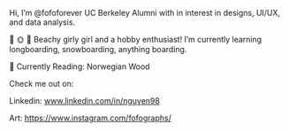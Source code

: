 Hi, I’m @fofoforever
UC Berkeley Alumni with in interest in designs, UI/UX, and data analysis. 

🌴 🌞 🍍 Beachy girly girl and a hobby enthusiast! I’m currently learning longboarding, snowboarding, anything boarding. 

📖 Currently Reading: Norwegian Wood

Check me out on:

Linkedin: www.linkedin.com/in/nguyen98 

Art: https://www.instagram.com/fofographs/

<!---
fofoforever/fofoforever is a ✨ special ✨ repository because its `README.md` (this file) appears on your GitHub profile.
You can click the Preview link to take a look at your changes.
--->
